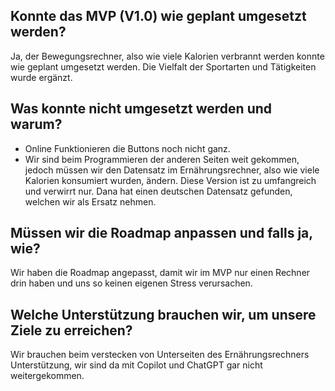 ## Konnte das MVP (V1.0) wie geplant umgesetzt werden?
Ja, der Bewegungsrechner, also wie viele Kalorien verbrannt werden konnte wie geplant umgesetzt werden. Die Vielfalt der Sportarten und Tätigkeiten wurde ergänzt.
 ## Was konnte nicht umgesetzt werden und warum?
- Online Funktionieren die Buttons noch nicht ganz.
- Wir sind beim Programmieren der anderen Seiten weit gekommen, jedoch müssen wir den Datensatz im Ernährungsrechner, also wie viele Kalorien konsumiert wurden, ändern. Diese Version ist zu umfangreich und verwirrt nur. Dana hat einen deutschen Datensatz gefunden, welchen wir als Ersatz nehmen.
 ## Müssen wir die Roadmap anpassen und falls ja, wie?
Wir haben die Roadmap angepasst, damit wir im MVP nur einen Rechner drin haben und uns so keinen eigenen Stress verursachen.
 ## Welche Unterstützung brauchen wir, um unsere Ziele zu erreichen?
 Wir brauchen beim verstecken von Unterseiten des Ernährungsrechners Unterstützung, wir sind da mit Copilot und ChatGPT gar nicht weitergekommen.